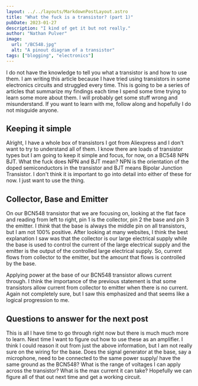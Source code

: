 ```yaml
---
layout: ../../layouts/MarkdownPostLayout.astro
title: "What the fuck is a transistor? (part 1)"
pubDate: 2023-01-27
description: "I kind of get it but not really."
author: "Nathan Pulver"
image:
  url: "/BC548.jpg"
  alt: "A pinout diagram of a transistor"
tags: ["blogging", "electronics"]
---
```


I do not have the knowledge to tell you what a transistor is and how to use
them. I am writing this article because I have tried using transistors in some
electronics circuits and struggled every time. This is going to be a series of
articles that summarize my findings each time I spend some time trying to learn
some more about them. I will probably get some stuff wrong and misunderstand. If
you want to learn with me, follow along and hopefully I do not misguide anyone.

## Keeping it simple

Alright, I have a whole box of transistors I got from Aliexpress and I don't
want to try to understand all of them. I know there are loads of transistor
types but I am going to keep it simple and focus, for now, on a BC548 NPN BJT.
What the fuck does NPN and BJT mean? NPN is the orientation of the doped
semiconductors in the transistor and BJT means Bipolar Junction Transistor. I
don't think it is important to go into detail into either of these for now. I
just want to use the thing.

## Collector, Base and Emitter

On our BCN548 transistor that we are focusing on, looking at the flat face and
reading from left to right, pin 1 is the collector, pin 2 the base and pin 3 the
emitter. I _think_ that the base is always the middle pin on all transistors,
but I am not 100% positive. After looking at many websites, I think the best
explanation I saw was that the collector is our large electrical supply while
the base is used to control the current of the large electrical supply and the
emitter is the output of the controlled large electrical supply. So, current
flows from collector to the emitter, but the amount that flows is controlled by
the base.

Applying power at the base of our BCN548 transistor allows current through. I
think the importance of the previous statement is that some transistors allow
current from collector to emitter when there is no current. Again not completely
sure, but I saw this emphasized and that seems like a logical progression to me.

## Questions to answer for the next post

This is all I have time to go through right now but there is much much more to
learn. Next time I want to figure out how to use these as an amplifier. I think
I could reason it out from just the above information, but I am not really sure
on the wiring for the base. Does the signal generator at the base, say a
microphone, need to be connected to the same power supply/ have the same ground
as the BCN548? What is the range of voltages I can apply across the transistor?
What is the max current it can take? Hopefully we can figure all of that out
next time and get a working circuit.
